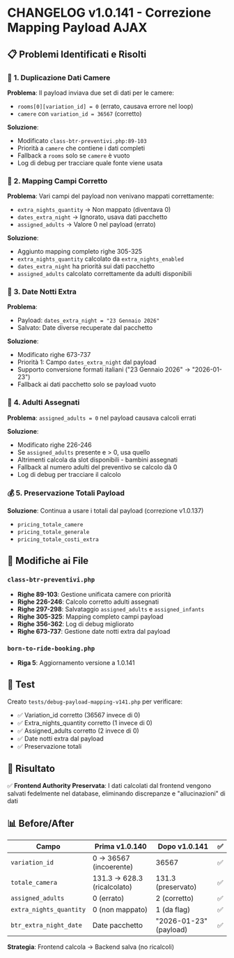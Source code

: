 # CHANGELOG v1.0.141 - Correzione Mapping Payload AJAX

## 📋 Problemi Identificati e Risolti

### 🔧 **1. Duplicazione Dati Camere**
**Problema**: Il payload inviava due set di dati per le camere:
- `rooms[0][variation_id] = 0` (errato, causava errore nel loop)  
- `camere` con `variation_id = 36567` (corretto)

**Soluzione**: 
- Modificato `class-btr-preventivi.php:89-103`
- Priorità a `camere` che contiene i dati completi
- Fallback a `rooms` solo se `camere` è vuoto
- Log di debug per tracciare quale fonte viene usata

### 🎯 **2. Mapping Campi Corretto**
**Problema**: Vari campi del payload non venivano mappati correttamente:
- `extra_nights_quantity` → Non mappato (diventava 0)
- `dates_extra_night` → Ignorato, usava dati pacchetto
- `assigned_adults` → Valore 0 nel payload (errato)

**Soluzione**:
- Aggiunto mapping completo righe 305-325
- `extra_nights_quantity` calcolato da `extra_nights_enabled`
- `dates_extra_night` ha priorità sui dati pacchetto
- `assigned_adults` calcolato correttamente da adulti disponibili

### 📅 **3. Date Notti Extra**
**Problema**: 
- Payload: `dates_extra_night = "23 Gennaio 2026"`
- Salvato: Date diverse recuperate dal pacchetto

**Soluzione**:
- Modificato righe 673-737
- Priorità 1: Campo `dates_extra_night` dal payload
- Supporto conversione formati italiani ("23 Gennaio 2026" → "2026-01-23")
- Fallback ai dati pacchetto solo se payload vuoto

### 👥 **4. Adulti Assegnati**
**Problema**: `assigned_adults = 0` nel payload causava calcoli errati

**Soluzione**:
- Modificato righe 226-246
- Se `assigned_adults` presente e > 0, usa quello
- Altrimenti calcola da slot disponibili - bambini assegnati
- Fallback al numero adulti del preventivo se calcolo dà 0
- Log di debug per tracciare il calcolo

### 💰 **5. Preservazione Totali Payload**
**Soluzione**: Continua a usare i totali dal payload (correzione v1.0.137)
- `pricing_totale_camere` 
- `pricing_totale_generale`
- `pricing_totale_costi_extra`

## 📝 **Modifiche ai File**

### `class-btr-preventivi.php`
- **Righe 89-103**: Gestione unificata camere con priorità
- **Righe 226-246**: Calcolo corretto adulti assegnati  
- **Righe 297-298**: Salvataggio `assigned_adults` e `assigned_infants`
- **Righe 305-325**: Mapping completo campi payload
- **Righe 356-362**: Log di debug migliorato
- **Righe 673-737**: Gestione date notti extra dal payload

### `born-to-ride-booking.php`
- **Riga 5**: Aggiornamento versione a 1.0.141

## 🧪 **Test**
Creato `tests/debug-payload-mapping-v141.php` per verificare:
- ✅ Variation_id corretto (36567 invece di 0)
- ✅ Extra_nights_quantity corretto (1 invece di 0)  
- ✅ Assigned_adults corretto (2 invece di 0)
- ✅ Date notti extra dal payload
- ✅ Preservazione totali

## 🎯 **Risultato**
✅ **Frontend Authority Preservata**: I dati calcolati dal frontend vengono salvati fedelmente nel database, eliminando discrepanze e "allucinazioni" di dati

## 📊 **Before/After**

| Campo | Prima v1.0.140 | Dopo v1.0.141 | ✅ |
|-------|----------------|----------------|-----|
| `variation_id` | 0 → 36567 (incoerente) | 36567 | ✅ |
| `totale_camera` | 131.3 → 628.3 (ricalcolato) | 131.3 (preservato) | ✅ |  
| `assigned_adults` | 0 (errato) | 2 (corretto) | ✅ |
| `extra_nights_quantity` | 0 (non mappato) | 1 (da flag) | ✅ |
| `btr_extra_night_date` | Date pacchetto | "2026-01-23" (payload) | ✅ |

**Strategia**: Frontend calcola → Backend salva (no ricalcoli)